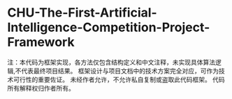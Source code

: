 # CHU-The-First-Artificial-Intelligence-Competition-Project-Framework
注：本代码为框架实现，各方法仅包含结构定义和中文注释，未实现具体算法逻辑,不代表最终项目结果。
框架设计与项目文档中的技术方案完全对应，可作为技术可行性的重要佐证。
未经作者允许，不允许私自复制或盗取此代码框架。
代码所有解释权归作者所有。
